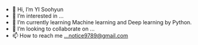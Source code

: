 - 👋 Hi, I’m YI Soohyun
- 👀 I’m interested in ... 
- 🌱 I’m currently learning Machine learning and Deep learning by Python.
- 💞️ I’m looking to collaborate on ...
- 📫 How to reach me ...notice9789@gmail.com

<!---
notice9789/notice9789 is a ✨ special ✨ repository because its `README.md` (this file) appears on your GitHub profile.
You can click the Preview link to take a look at your changes.
--->
